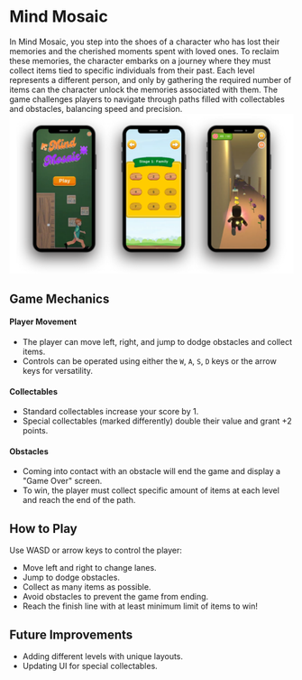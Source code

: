 # Mind Mosaic
In Mind Mosaic, you step into the shoes of a character who has lost their memories and the cherished moments spent with loved ones. To reclaim these memories, the character embarks on a journey where they must collect items tied to specific individuals from their past. Each level represents a different person, and only by gathering the required number of items can the character unlock the memories associated with them. The game challenges players to navigate through paths filled with collectables and obstacles, balancing speed and precision.
![Adsız tasarım (7)](https://github.com/belizyazici/MindMosaic/blob/main/Ads%C4%B1z%20tasar%C4%B1m%20(7).png?raw=true)


## Game Mechanics
#### Player Movement <br>
- The player can move left, right, and jump to dodge obstacles and collect items. <br>
- Controls can be operated using either the `W`, `A`, `S`, `D` keys or the arrow keys for versatility.
#### Collectables <br>
- Standard collectables increase your score by 1. <br>
- Special collectables (marked differently) double their value and grant +2 points. <br>
#### Obstacles <br>
- Coming into contact with an obstacle will end the game and display a "Game Over" screen. <br>
- To win, the player must collect specific amount of items at each level and reach the end of the path. <br>

## How to Play
Use WASD or arrow keys to control the player: <br>
- Move left and right to change lanes. <br>
- Jump to dodge obstacles. <br>
- Collect as many items as possible. <br>
- Avoid obstacles to prevent the game from ending. <br>
- Reach the finish line with at least minimum limit of items to win! <br>

## Future Improvements
- Adding different levels with unique layouts. <br>
- Updating UI for special collectables. <br>


